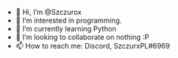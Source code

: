 - 👋 Hi, I’m @Szczurox
- 👀 I’m interested in programming.
- 🌱 I’m currently learning Python
- 💞️ I’m looking to collaborate on nothing :P
- 📫 How to reach me: Discord, SzczurxPL#6969
